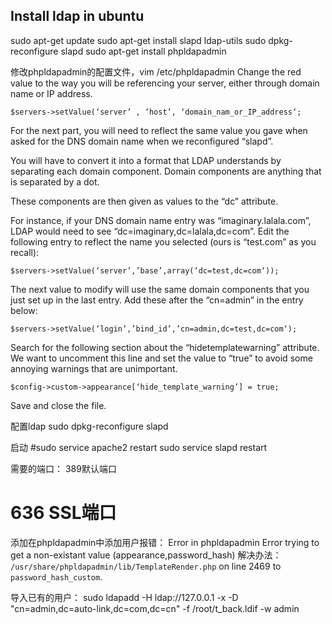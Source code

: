 ## 						Install ldap in ubuntu

sudo apt-get update
sudo apt-get install slapd ldap-utils
sudo dpkg-reconfigure slapd
sudo apt-get install phpldapadmin

修改phpldapadmin的配置文件，vim /etc/phpldapadmin
Change the red value to the way you will be referencing your server, either through domain name or IP address.

    $servers->setValue(‘server’ , ‘host’, ‘domain_nam_or_IP_address‘;

For the next part, you will need to reflect the same value you gave when asked for the DNS domain name when we reconfigured “slapd”.

You will have to convert it into a format that LDAP understands by separating each domain component. Domain components are anything that is separated by a dot.

These components are then given as values to the “dc” attribute.

For instance, if your DNS domain name entry was “imaginary.lalala.com”, LDAP would need to see “dc=imaginary,dc=lalala,dc=com”. Edit the following entry to reflect the name you selected (ours is “test.com” as you recall):

    $servers->setValue(‘server’,’base’,array(‘dc=test,dc=com‘));

The next value to modify will use the same domain components that you just set up in the last entry. Add these after the “cn=admin” in the entry below:

    $servers->setValue(‘login’,’bind_id’,’cn=admin,dc=test,dc=com‘);

Search for the following section about the “hidetemplatewarning” attribute. We want to uncomment this line and set the value to “true” to avoid some annoying warnings that are unimportant.

    $config->custom->appearance[‘hide_template_warning’] = true;

Save and close the file.

配置ldap
sudo dpkg-reconfigure slapd

启动
#sudo service apache2 restart
sudo service slapd  restart

需要的端口：
389默认端口

# 636 SSL端口



添加在phpldapadmin中添加用户报错：
Error in phpldapadmin
Error trying to get a non-existant value (appearance,password_hash)
解决办法：
`/usr/share/phpldapadmin/lib/TemplateRender.php` on line 2469 to `password_hash_custom`.

导入已有的用户：
sudo ldapadd -H ldap://127.0.0.1 -x -D "cn=admin,dc=auto-link,dc=com,dc=cn" -f /root/t_back.ldif -w admin



